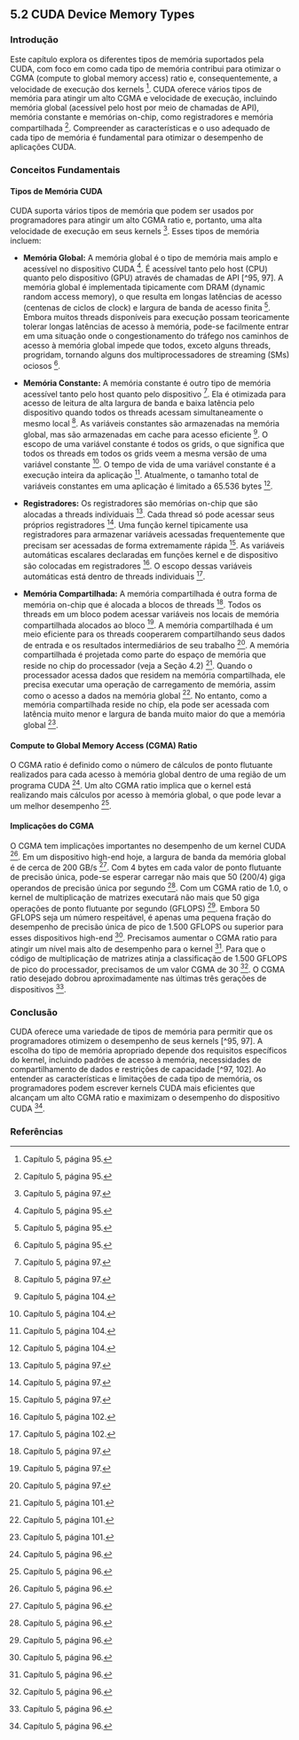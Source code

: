 ## 5.2 CUDA Device Memory Types

### Introdução
Este capítulo explora os diferentes tipos de memória suportados pela CUDA, com foco em como cada tipo de memória contribui para otimizar o CGMA (compute to global memory access) ratio e, consequentemente, a velocidade de execução dos kernels [^95]. CUDA oferece vários tipos de memória para atingir um alto CGMA e velocidade de execução, incluindo memória global (acessível pelo host por meio de chamadas de API), memória constante e memórias on-chip, como registradores e memória compartilhada [^95]. Compreender as características e o uso adequado de cada tipo de memória é fundamental para otimizar o desempenho de aplicações CUDA.

### Conceitos Fundamentais

#### Tipos de Memória CUDA
CUDA suporta vários tipos de memória que podem ser usados por programadores para atingir um alto CGMA ratio e, portanto, uma alta velocidade de execução em seus kernels [^97]. Esses tipos de memória incluem:

*   **Memória Global:** A memória global é o tipo de memória mais amplo e acessível no dispositivo CUDA [^95]. É acessível tanto pelo host (CPU) quanto pelo dispositivo (GPU) através de chamadas de API [^95, 97]. A memória global é implementada tipicamente com DRAM (dynamic random access memory), o que resulta em longas latências de acesso (centenas de ciclos de clock) e largura de banda de acesso finita [^95]. Embora muitos threads disponíveis para execução possam teoricamente tolerar longas latências de acesso à memória, pode-se facilmente entrar em uma situação onde o congestionamento do tráfego nos caminhos de acesso à memória global impede que todos, exceto alguns threads, progridam, tornando alguns dos multiprocessadores de streaming (SMs) ociosos [^95].

*   **Memória Constante:** A memória constante é outro tipo de memória acessível tanto pelo host quanto pelo dispositivo [^97]. Ela é otimizada para acesso de leitura de alta largura de banda e baixa latência pelo dispositivo quando todos os threads acessam simultaneamente o mesmo local [^97]. As variáveis constantes são armazenadas na memória global, mas são armazenadas em cache para acesso eficiente [^104]. O escopo de uma variável constante é todos os grids, o que significa que todos os threads em todos os grids veem a mesma versão de uma variável constante [^104]. O tempo de vida de uma variável constante é a execução inteira da aplicação [^104]. Atualmente, o tamanho total de variáveis constantes em uma aplicação é limitado a 65.536 bytes [^104].

*   **Registradores:** Os registradores são memórias on-chip que são alocadas a threads individuais [^97]. Cada thread só pode acessar seus próprios registradores [^97]. Uma função kernel tipicamente usa registradores para armazenar variáveis acessadas frequentemente que precisam ser acessadas de forma extremamente rápida [^97]. As variáveis automáticas escalares declaradas em funções kernel e de dispositivo são colocadas em registradores [^102]. O escopo dessas variáveis automáticas está dentro de threads individuais [^102].

*   **Memória Compartilhada:** A memória compartilhada é outra forma de memória on-chip que é alocada a blocos de threads [^97]. Todos os threads em um bloco podem acessar variáveis nos locais de memória compartilhada alocados ao bloco [^97]. A memória compartilhada é um meio eficiente para os threads cooperarem compartilhando seus dados de entrada e os resultados intermediários de seu trabalho [^97]. A memória compartilhada é projetada como parte do espaço de memória que reside no chip do processador (veja a Seção 4.2) [^101]. Quando o processador acessa dados que residem na memória compartilhada, ele precisa executar uma operação de carregamento de memória, assim como o acesso a dados na memória global [^101]. No entanto, como a memória compartilhada reside no chip, ela pode ser acessada com latência muito menor e largura de banda muito maior do que a memória global [^101].

#### Compute to Global Memory Access (CGMA) Ratio

O CGMA ratio é definido como o número de cálculos de ponto flutuante realizados para cada acesso à memória global dentro de uma região de um programa CUDA [^96]. Um alto CGMA ratio implica que o kernel está realizando mais cálculos por acesso à memória global, o que pode levar a um melhor desempenho [^96].

#### Implicações do CGMA
O CGMA tem implicações importantes no desempenho de um kernel CUDA [^96]. Em um dispositivo high-end hoje, a largura de banda da memória global é de cerca de 200 GB/s [^96]. Com 4 bytes em cada valor de ponto flutuante de precisão única, pode-se esperar carregar não mais que 50 (200/4) giga operandos de precisão única por segundo [^96]. Com um CGMA ratio de 1.0, o kernel de multiplicação de matrizes executará não mais que 50 giga operações de ponto flutuante por segundo (GFLOPS) [^96]. Embora 50 GFLOPS seja um número respeitável, é apenas uma pequena fração do desempenho de precisão única de pico de 1.500 GFLOPS ou superior para esses dispositivos high-end [^96]. Precisamos aumentar o CGMA ratio para atingir um nível mais alto de desempenho para o kernel [^96]. Para que o código de multiplicação de matrizes atinja a classificação de 1.500 GFLOPS de pico do processador, precisamos de um valor CGMA de 30 [^96]. O CGMA ratio desejado dobrou aproximadamente nas últimas três gerações de dispositivos [^96].

### Conclusão
CUDA oferece uma variedade de tipos de memória para permitir que os programadores otimizem o desempenho de seus kernels [^95, 97]. A escolha do tipo de memória apropriado depende dos requisitos específicos do kernel, incluindo padrões de acesso à memória, necessidades de compartilhamento de dados e restrições de capacidade [^97, 102]. Ao entender as características e limitações de cada tipo de memória, os programadores podem escrever kernels CUDA mais eficientes que alcançam um alto CGMA ratio e maximizam o desempenho do dispositivo CUDA [^96].

### Referências
[^95]: Capítulo 5, página 95.
[^96]: Capítulo 5, página 96.
[^97]: Capítulo 5, página 97.
[^101]: Capítulo 5, página 101.
[^102]: Capítulo 5, página 102.
[^104]: Capítulo 5, página 104.
<!-- END -->